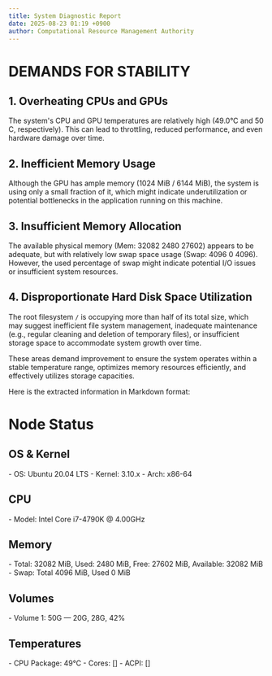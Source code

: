 ```yaml
---
title: System Diagnostic Report
date: 2025-08-23 01:19 +0900
author: Computational Resource Management Authority
---
```

# DEMANDS FOR STABILITY

## 1. Overheating CPUs and GPUs
The system's CPU and GPU temperatures are relatively high (49.0°C and 50 C, respectively). This can lead to throttling, reduced performance, and even hardware damage over time.

## 2. Inefficient Memory Usage
Although the GPU has ample memory (1024 MiB / 6144 MiB), the system is using only a small fraction of it, which might indicate underutilization or potential bottlenecks in the application running on this machine.

## 3. Insufficient Memory Allocation
The available physical memory (Mem: 32082 2480 27602) appears to be adequate, but with relatively low swap space usage (Swap: 4096 0 4096). However, the used percentage of swap might indicate potential I/O issues or insufficient system resources.

## 4. Disproportionate Hard Disk Space Utilization
The root filesystem `/` is occupying more than half of its total size, which may suggest inefficient file system management, inadequate maintenance (e.g., regular cleaning and deletion of temporary files), or insufficient storage space to accommodate system growth over time.

These areas demand improvement to ensure the system operates within a stable temperature range, optimizes memory resources efficiently, and effectively utilizes storage capacities.

Here is the extracted information in Markdown format:

# Node Status

## OS & Kernel
\- OS: Ubuntu 20.04 LTS
\- Kernel: 3.10.x
\- Arch: x86-64

## CPU
\- Model: Intel Core i7-4790K @ 4.00GHz

## Memory
\- Total: 32082 MiB, Used: 2480 MiB, Free: 27602 MiB, Available: 32082 MiB
\- Swap: Total 4096 MiB, Used 0 MiB

## Volumes
\- Volume 1: 50G — 20G, 28G, 42%

## Temperatures
\- CPU Package: 49°C
\- Cores: []
\- ACPI: []

